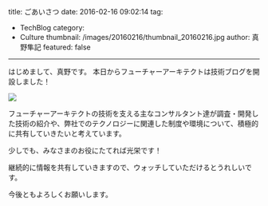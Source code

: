 title: ごあいさつ
date: 2016-02-16 09:02:14
tag:
  - TechBlog
category:
  - Culture
thumbnail: /images/20160216/thumbnail_20160216.jpg
author: 真野隼記
featured: false
---
はじめまして、真野です。
本日からフューチャーアーキテクトは技術ブログを開設しました！
<!-- more -->

<img src="/images/20160216/photo_20160216_01.jpg">

フューチャーアーキテクトの技術を支える主なコンサルタント達が調査・開発した技術の紹介や、弊社でのテクノロジーに関連した制度や環境について、積極的に共有していきたいと考えています。

少しでも、みなさまのお役にたてれば光栄です！

継続的に情報を共有していきますので、ウォッチしていただけるとうれしいです。

今後ともよろしくお願いします。
